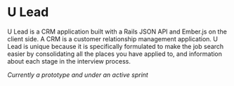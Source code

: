 U Lead
===

U Lead is a CRM application built with a Rails JSON API and Ember.js on the client side.
A CRM is a customer relationship management application. U Lead is unique because it is specifically formulated to make the job search easier by consolidating all the places you have applied to, and information about each stage in the interview process.

*Currently a prototype and under an active sprint*
